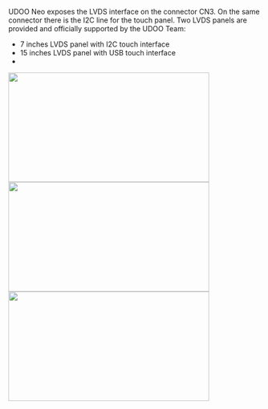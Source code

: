 UDOO Neo exposes the LVDS interface on the connector CN3. On the same connector there is the I2C line for the touch panel. Two LVDS panels are provided and officially supported by the UDOO Team:
* 7 inches LVDS panel with I2C touch interface
* 15 inches LVDS panel with USB touch interface
* 
<img style="width:400px; height:218px" src="../img/10_lvds_sch.png">

<img style="width:400px; height:218px" src="../img/10_lvds_panels.png">

<img style="width:400px; height:218px" src="../img/10_lvds_connector.png">
